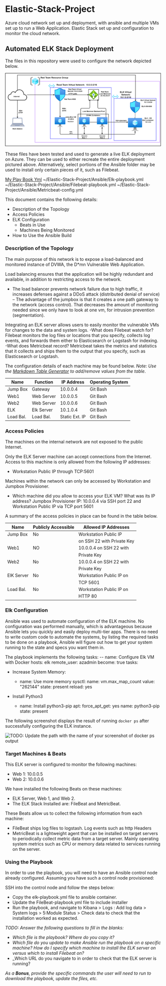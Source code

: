 # Elastic-Stack-Project
Azure cloud network set up and deployment, with ansible and multiple VMs set up to run a Web Application. Elastic Stack set up and configuration to monitor the cloud network.
## Automated ELK Stack Deployment

The files in this repository were used to configure the network depicted below.
 
![alt text](https://github.com/EscobarBLUE/Elastic-Stack-Project/blob/main/Diagrams/ELK-Stack-Project.drawio.png)



These files have been tested and used to generate a live ELK deployment on Azure. They can be used to either recreate the entire deployment pictured above. Alternatively, select portions of the Ansible folder may be used to install only certain pieces of it, such as Filebeat.

  
[My Play Book Yml](https://github.com/EscobarBLUE/Elastic-Stack-Project/blob/main/Ansible/my-playbook1.yml)
~/Elastic-Stack-Project/Ansible/Elk-playbook.yml
~/Elastic-Stack-Project/Ansible/Filebeat-playbook.yml
~/Elastic-Stack-Project/Ansible/Metricbeat-config.yml


This document contains the following details:
- Description of the Topology
- Access Policies
- ELK Configuration
  - Beats in Use
  - Machines Being Monitored
- How to Use the Ansible Build


### Description of the Topology

The main purpose of this network is to expose a load-balanced and monitored instance of DVWA, the D*mn Vulnerable Web Application.

Load balancing ensures that the application will be highly redundant and available, in addition to restricting access to the network.
- The load balancer prevents network failure due to high traffic, it increases defenses against a DDoS attack (distributed denial of service) – The advantage of the jumpbox is that it creates a one path gateway to the network (access control). That decreases the amount of monitoring needed since we only have to look at one vm, for intrusion prevention (segmentation).

Integrating an ELK server allows users to easily monitor the vulnerable VMs for changes to the data and system logs.
-What does Filebeat watch for? Filebeat monitors the log files or locations that you specify, collects log events, and forwards them either to Elasticsearch or Logstash for indexing.
-What does Metricbeat record? Metricbeat takes the metrics and statistics that it collects and ships them to the output that you specify, such as Elasticsearch or Logstash.

The configuration details of each machine may be found below.
_Note: Use the [Markdown Table Generator](http://www.tablesgenerator.com/markdown_tables) to add/remove values from the table_.

| Name     | Function  | IP Address     | Operating System |
|----------|---------- |----------------|------------------|
| Jump Box | Gateway   | 10.0.0.4       | Git Bash         |
| Web1     | Web Server| 10.0.0.5       | Git Bash         |
| Web2     | Web Server| 10.0.0.6       | Git Bash         |
| ELK      | Elk Server| 10.1.0.4       | Git Bash         |
| Load Bal.| Load Bal. | Static Ext. IP | Git Bash         |

### Access Policies

The machines on the internal network are not exposed to the public Internet. 

Only the ELK Server machine can accept connections from the Internet. Access to this machine is only allowed from the following IP addresses:
- Workstation Public IP through TCP:5601

Machines within the network can only be accessed by Workstation and Jumpbox Provisioner.
- Which machine did you allow to access your ELK VM? What was its IP address? Jumpbox Provisioner IP: 10.0.0.4 via SSH port 22 and Workstation Public IP via TCP port 5601

A summary of the access policies in place can be found in the table below.

| Name       | Publicly Accessible | Allowed IP Addresses       |
|------------|---------------------|----------------------------|
| Jump Box   | No                  | Workstation Public IP      |
|            |                     | on SSH 22 with Private Key |
| Web1       | NO                  | 10.0.0.4 on SSH 22 with    |
|            |                     | Private Key                |
| Web2       | No                  | 10.0.0.4 on SSH 22 with    |
|            |                     | Private Key                |
| ElK Server | No                  | Workstation Public IP on   |
|            |                     | TCP 5601                   |
| Load Bal.  | No                  | Workstation Public IP on   |
|            |                     | HTTP 80                    |
                     

### Elk Configuration

Ansible was used to automate configuration of the ELK machine. No configuration was performed manually, which is advantageous because Ansible lets you quickly and easily deploy multi-tier apps. There is no need to write custom code to automate the systems, by listing the required tasks to be done on a playbook, Ansible will figure out how to get your system running to the state and specs you want them in. 

The playbook implements the following tasks:
-- name: Configure Elk VM with Docker
   hosts: elk
   remote_user: azadmin
   become: true
   tasks:

- Increase System Memory:
   - name: Use more memory
     sysctl:
	 name: vm.max_map_count
	 value: "262144"
         state: present
	 reload: yes  

- Install Python3
   - name: Install python3-pip
        apt:
	  force_apt_get: yes
	  name: python3-pip
	  state: present

The following screenshot displays the result of running `docker ps` after successfully configuring the ELK instance.

![TODO: Update the path with the name of your screenshot of docker ps output](Images/docker_ps_output.png)

### Target Machines & Beats
This ELK server is configured to monitor the following machines:
- Web 1: 10.0.0.5
- Web 2: 10.0.0.6

We have installed the following Beats on these machines:
-	ELK Server, Web 1, and Web 2.
-	The ELK Stack Installed are: FileBeat and MetricBeat.

These Beats allow us to collect the following information from each machine:
- FileBeat ships log files to logstash. Log events such as http Headers
- MetricBeat is a lightweight agent that can be installed on target servers to periodically collect metric data from a target server. Mainly operating system metrics such as CPU or memory data related to services running on the server.

### Using the Playbook
In order to use the playbook, you will need to have an Ansible control node already configured. Assuming you have such a control node provisioned: 

SSH into the control node and follow the steps below:
- Copy the elk-playbook.yml file to ansible container.
- Update the FileBeat-playbook.yml file to include installer
- Run the playbook, and navigate to Kibana > Logs : Add log data > System logs > 5:Module Status > Check data to check that the installation worked as expected.

_TODO: Answer the following questions to fill in the blanks:_
- _Which file is the playbook? Where do you copy it?_
- _Which file do you update to make Ansible run the playbook on a specific machine? How do I specify which machine to install the ELK server on versus which to install Filebeat on?_
- _Which URL do you navigate to in order to check that the ELK server is running?

_As a **Bonus**, provide the specific commands the user will need to run to download the playbook, update the files, etc._
